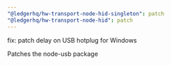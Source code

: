```yaml
---
"@ledgerhq/hw-transport-node-hid-singleton": patch
"@ledgerhq/hw-transport-node-hid": patch
---
```


fix: patch delay on USB hotplug for Windows

Patches the node-usb package
